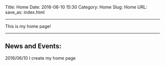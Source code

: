Title: Home
Date: 2016-06-10 15:30
Category: Home
Slug: Home
URL:
save_as: index.html     


---  

This is my home page!

---

## News and Events:
2016/06/10 I create my home page 